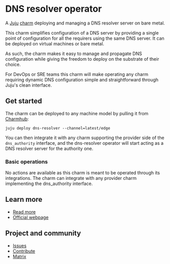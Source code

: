 # DNS resolver operator

A [Juju](https://juju.is/) [charm](https://documentation.ubuntu.com/juju/3.6/tutorial/)
deploying and managing a DNS resolver server on bare metal.

This charm simplifies configuration of a DNS server by providing a single point
of configuration for all the requirers using the same DNS server. It can be
deployed on virtual machines or bare metal.

As such, the charm makes it easy to manage and propagate DNS configuration while
giving the freedom to deploy on the substrate of their choice.

For DevOps or SRE teams this charm will make operating any charm requiring dynamic DNS
configuration simple and straightforward through Juju's clean interface.

## Get started

The charm can be deployed to any machine model by pulling it from [Charmhub](https://charmhub.io/dns-resolver):
```
juju deploy dns-resolver --channel=latest/edge
```

You can then integrate it with any charm supporting the provider side of the `dns_authority` interface, and the dns-resolver operator will
start acting as a DNS resolver server for the authority one.

### Basic operations

No actions are available as this charm is meant to be operated through its integrations.
The charm can integrate with any provider charm implementing the dns_authority interface.

## Learn more
* [Read more](https://charmhub.io/bind/docs)
* [Official webpage](https://www.isc.org/bind/)

## Project and community
* [Issues](https://github.com/canonical/dns-operators/issues)
* [Contribute](https://github.com/canonical/dns-operators/blob/main/CONTRIBUTING.md)
* [Matrix](https://matrix.to/#/#charmhub-charmdev:ubuntu.com)
